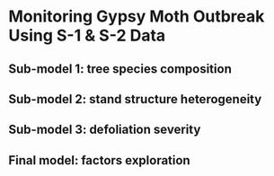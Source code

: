 # Monitoring Gypsy Moth Outbreak Using S-1 & S-2 Data

## Sub-model 1: tree species composition
## Sub-model 2: stand structure heterogeneity
## Sub-model 3: defoliation severity
## Final model: factors exploration
